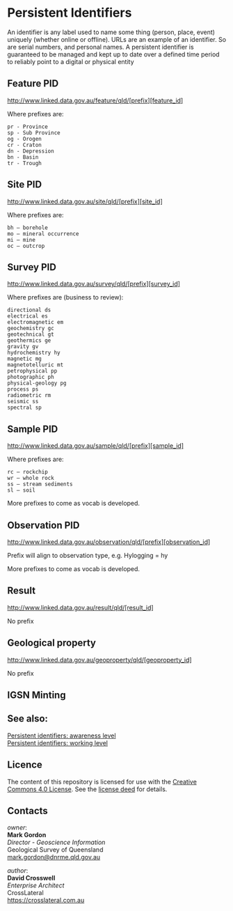 # Persistent Identifiers

An identifier is any label used to name some thing (person, place, event) uniquely (whether online or offline).  URLs are an example of an identifier. So are serial numbers, and personal names. A persistent identifier is guaranteed to be managed and kept up to date over a defined time period to reliably point to a digital or physical entity

## Feature PID

http://www.linked.data.gov.au/feature/qld/[prefix][feature_id]

Where prefixes are:

    pr - Province
    sp - Sub Province
    og - Orogen
    cr - Craton
    dn - Depression
    bn - Basin
    tr - Trough

## Site PID

http://www.linked.data.gov.au/site/qld/[prefix][site_id]

Where prefixes are: 

    bh – borehole
    mo – mineral occurrence
    mi – mine
    oc – outcrop

## Survey PID

http://www.linked.data.gov.au/survey/qld/[prefix][survey_id]

Where prefixes are (business to review):

    directional ds
    electrical es
    electromagnetic em
    geochemistry gc
    geotechnical gt
    geothermics ge
    gravity gv
    hydrochemistry hy
    magnetic mg
    magnetotelluric mt
    petrophysical pp
    photographic ph
    physical-geology pg
    process ps
    radiometric rm
    seismic ss
    spectral sp

## Sample PID

http://www.linked.data.gov.au/sample/qld/[prefix][sample_id]

Where prefixes are: 

    rc – rockchip
    wr – whole rock
    ss – stream sediments
    sl – soil

More prefixes to come as vocab is developed.

## Observation PID

http://www.linked.data.gov.au/observation/qld/[prefix][observation_id]

Prefix will align to observation type, e.g. Hylogging = hy

More prefixes to come as vocab is developed.

## Result

http://www.linked.data.gov.au/result/qld/[result_id]

No prefix

## Geological property

http://www.linked.data.gov.au/geoproperty/qld/[geoproperty_id]

No prefix


## IGSN Minting

## See also:
[Persistent identifiers: awareness level](https://www.ands.org.au/guides/persistent-identifiers-awareness)  
[Persistent identifiers: working level](https://www.ands.org.au/guides/persistent-identifiers-working)

## Licence
The content of this repository is licensed for use with the [Creative Commons 4.0 License](https://creativecommons.org/licenses/by/4.0/). See the [license deed](LICENSE) for details.


## Contacts 
*owner*:  
**Mark Gordon**  
*Director - Geoscience Information*  
Geological Survey of Queensland  
<mark.gordon@dnrme.qld.gov.au>  

*author*:  
**David Crosswell**  
*Enterprise Architect*  
CrossLateral  
<https://crosslateral.com.au>
